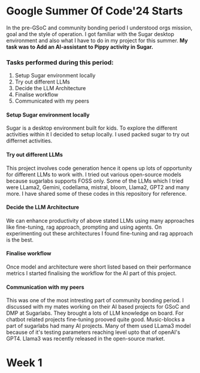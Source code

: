 # Google Summer Of Code'24 Starts
In the pre-GSoC and community bonding period I understood orgs mission, goal and the style of operation. I got familiar with the Sugar desktop environment and also what I have to do in my project for this summer. **My task was to Add an AI-assistant to Pippy activity in Sugar.**

### Tasks performed during this period:
1. Setup Sugar environment locally
2. Try out different LLMs
3. Decide the LLM Architecture
3. Finalise workflow
4. Communicated with my peers

#### Setup Sugar environment locally
Sugar is a desktop environment built for kids. To explore the different activities within it I decided to setup locally. I used packed sugar to try out differnet activities.

#### Try out different LLMs
This project involves code generation hence it opens up lots of opportunity for different LLMs to work with. I tried out various open-source models because sugarlabs supports FOSS only. Some of the LLMs which I tried were LLama2, Gemini, codellama, mistral, bloom, Llama2, GPT2 and many more. I have shared some of these codes in this repository for reference. 

#### Decide the LLM Architecture
We can enhance productivity of above stated LLMs using many approaches like fine-tuning, rag approach, prompting and using agents. On experimenting out these architectures I found fine-tuning and rag approach is the best.

#### Finalise workflow
Once model and architecture were short listed based on their performance metrics I started finalising the workflow for the AI part of this project.

#### Communication with my peers
This was one of the most intresting part of community bonding period. I discussed with my mates working on their AI based projects for GSoC and DMP at Sugarlabs. They brought a lots of LLM knowledge on board. For chatbot related projects fine-tuning prooved quite good. Music-blocks a part of sugarlabs had many AI projects. Many of them used LLama3 model because of it's testing parameters reaching level upto that of openAI's GPT4. Llama3 was recently released in the open-source market.
 
# Week 1 
